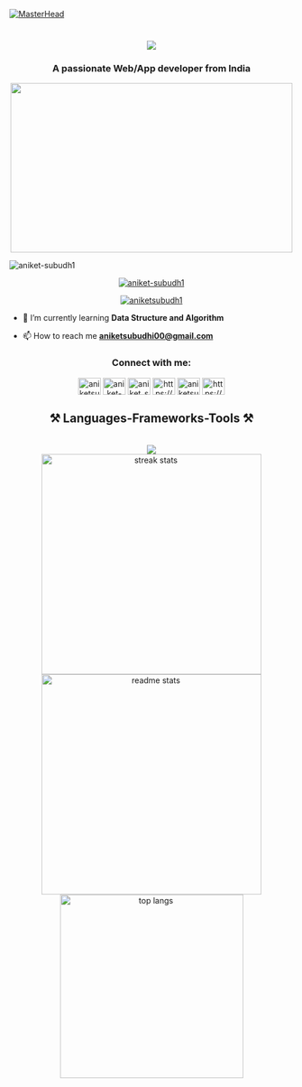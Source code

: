 [![MasterHead](https://1.bp.blogspot.com/-7A4WynwLsMw/XbBpCXG8fHI/AAAAAAAAMt4/uOa1bpLskYgrwGbllhSu2SDj_Mig8SXJQCLcBGAsYHQ/s1600/2000_600px.gif)]()
<h1 align="center">
    <img src="https://readme-typing-svg.herokuapp.com/?font=Righteous&size=35&center=true&vCenter=true&width=500&height=70&duration=4000&lines=Hi+There!+👋;+I'm+Aniket+Subudhi!;" />
</h1>
<h3 align="center">A passionate Web/App developer from India</h3>
<div align="center">
    <img src="https://i.pinimg.com/originals/81/17/8b/81178b47a8598f0c81c4799f2cdd4057.gif" width="500" height="300" />
</div>
<p align="left"> <img src="https://komarev.com/ghpvc/?username=aniket-subudh1&label=Profile%20views&color=0e75b6&style=flat" alt="aniket-subudh1" /> </p>

<p align="center"> <a href="https://github.com/ryo-ma/github-profile-trophy"><img src="https://github-profile-trophy.vercel.app/?username=aniket-subudh1" alt="aniket-subudh1" /></a> </p>

<p align="center"> <a href="https://twitter.com/aniketsubudh1" target="blank"><img src="https://img.shields.io/twitter/follow/aniketsubudh1?logo=twitter&style=for-the-badge" alt="aniketsubudh1" /></a> </p>

- 🌱 I’m currently learning **Data Structure and Algorithm**

- 📫 How to reach me **aniketsubudhi00@gmail.com**

<h3 align="center">Connect with me:</h3>
<p align="center">
<a href="https://twitter.com/aniketsubudh1" target="blank"><img align="center" src="https://raw.githubusercontent.com/rahuldkjain/github-profile-readme-generator/master/src/images/icons/Social/twitter.svg" alt="aniketsubudh1" height="30" width="40" /></a>
<a href="https://linkedin.com/in/aniket-subudhi-36b385250" target="blank"><img align="center" src="https://raw.githubusercontent.com/rahuldkjain/github-profile-readme-generator/master/src/images/icons/Social/linked-in-alt.svg" alt="aniket-subudhi-36b385250" height="30" width="40" /></a>
<a href="https://instagram.com/aniket_subudhi" target="blank"><img align="center" src="https://raw.githubusercontent.com/rahuldkjain/github-profile-readme-generator/master/src/images/icons/Social/instagram.svg" alt="aniket_subudhi" height="30" width="40" /></a>
<a href="https://www.youtube.com/@aniketsubudhi2872" target="blank"><img align="center" src="https://raw.githubusercontent.com/rahuldkjain/github-profile-readme-generator/master/src/images/icons/Social/youtube.svg" alt="https://www.youtube.com/@aniketsubudhi2872" height="30" width="40" /></a>
<a href="https://www.leetcode.com/aniketsubudhi00" target="blank"><img align="center" src="https://raw.githubusercontent.com/rahuldkjain/github-profile-readme-generator/master/src/images/icons/Social/leet-code.svg" alt="aniketsubudhi00" height="30" width="40" /></a>
<a href="https://discord.gg/https://discord.com/invite/zXUwQRFt" target="blank"><img align="center" src="https://raw.githubusercontent.com/rahuldkjain/github-profile-readme-generator/master/src/images/icons/Social/discord.svg" alt="https://discord.com/invite/zXUwQRFt" height="30" width="40" /></a>
</p>

<h2 align="center">⚒️ Languages-Frameworks-Tools ⚒️</h2>
<br/>
<div align="center">
    <img src="https://skillicons.dev/icons?i=android,angular,arduino,aws,blender,bootstrap,c,css,docker,express,figma,firebase,git,html,java,javascript,kotlin,kubernetes,matlab,mongodb,mysql,nodejs,pandas,photoshop,php,postman,python,react,reactnative,seaborn,spring,tailwind" />
</div>

<div align="center">
    <img width=390 src="https://github-readme-streak-stats-salesp07.vercel.app/?user=aniket-subudh1&count_private=true&theme=react&border_radius=10" alt="streak stats"/> </br>
    <img width=390 src="https://github-readme-stats-salesp07.vercel.app/api?username=aniket-subudh1&count_private=true&show_icons=true&theme=react&rank_icon=github&border_radius=10" alt="readme stats" />
    <br/>
    <img width=325 align="center" src="https://github-readme-stats-salesp07.vercel.app/api/top-langs/?username=aniket-subudh1&hide=HTML&langs_count=8&layout=compact&theme=react&border_radius=10&size_weight=0.5&count_weight=0.5&exclude_repo=github-readme-stats" alt="top langs" />
</div>
